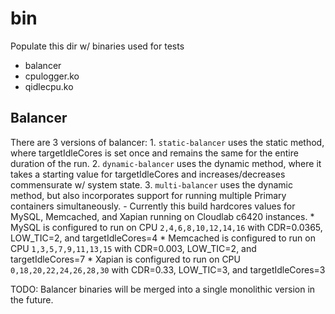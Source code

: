 # bin

Populate this dir w/ binaries used for tests

- balancer
- cpulogger.ko
- qidlecpu.ko 

## Balancer

There are 3 versions of balancer:
    1. `static-balancer` uses the static method, where targetIdleCores is set once and remains the same for the entire duration of the run.
    2. `dynamic-balancer` uses the dynamic method, where it takes a starting value for targetIdleCores and increases/decreases commensurate w/ system state.
    3. `multi-balancer` uses the dynamic method, but also incorporates support for running multiple Primary containers simultaneously.
        - Currently this build hardcores values for MySQL, Memcached, and Xapian running on Cloudlab c6420 instances.
            * MySQL is configured to run on CPU `2,4,6,8,10,12,14,16` with CDR=0.0365, LOW_TIC=2, and targetIdleCores=4
            * Memcached is configured to run on CPU `1,3,5,7,9,11,13,15` with CDR=0.003, LOW_TIC=2, and targetIdleCores=7
            * Xapian is configured to run on CPU `0,18,20,22,24,26,28,30` with CDR=0.33, LOW_TIC=3, and targetIdleCores=3

TODO: Balancer binaries will be merged into a single monolithic version in the future.
